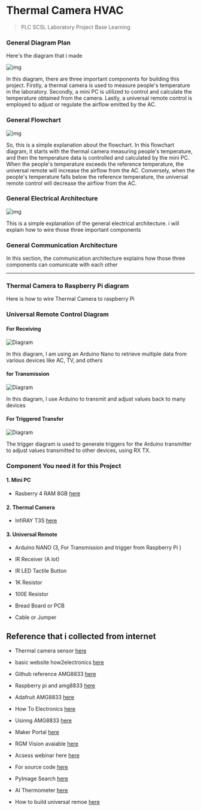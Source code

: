 # Thermal Camera HVAC

> PLC SCSL Laboratory Project Base Learning

### General Diagram Plan

Here's the diagram that i made

![img](doc/img/diagram_plan.png)

In this diagram, there are three important components for building this project. Firstly, a thermal camera is used to measure people's temperature in the laboratory. Secondly, a mini PC is utilized to control and calculate the temperature obtained from the camera. Lastly, a universal remote control is employed to adjust or regulate the airflow emitted by the AC.

### General Flowchart

![img](doc/img/flowchart.png)

So, this is a simple explanation about the flowchart. In this flowchart diagram, it starts with the thermal camera measuring people's temperature, and then the temperature data is controlled and calculated by the mini PC. When the people's temperature exceeds the reference temperature, the universal remote will increase the airflow from the AC. Conversely, when the people's temperature falls below the reference temperature, the universal remote control will decrease the airflow from the AC.

### General Electrical Architecture

![img](doc/img/electrical_architecture.png)

This is a simple explanation of the general electrical architecture. i will explain how to wire those three important components

### General Communication Architecture
In this section, the communication architecture explains how those three components can comunicate with each other

---

### Thermal Camera to Raspberry Pi diagram


Here is how to wire Thermal Camera to raspberry Pi
### Universal Remote Control Diagram
#### For Receiving
![Diagram](doc/img/ur_receiver.png)

In this diagram, I am using an Arduino Nano to retrieve multiple data from various devices like AC, TV, and others

#### for Transmission
![Diagram](doc/img/ur_transmitter.png)

In this diagram, I use Arduino to transmit and adjust values back to many devices

#### For Triggered Transfer
![Diagram](doc/img/ur_trigger.png)

The trigger diagram is used to generate triggers for the Arduino transmitter to adjust values transmitted to other devices, using RX TX.

### Component You need it for this Project

#### 1. Mini PC
- Rasberry 4 RAM 8GB [here](https://shp.ee/sb0f2v0)

#### 2. Thermal Camera
- InfiRAY T3S [here](https://tokopedia.link/vz7A5uvbfIb)

#### 3. Universal Remote
- Arduino NANO (3, For Transmission and trigger from Raspberry Pi )

- IR Receiver (A lot)

- IR LED Tactile Button

- 1K Resistor

- 100E Resistor

- Bread Board or PCB

- Cable or Jumper

## Reference that i collected from internet

- Thermal camera sensor [here](https://learn.adafruit.com/adafruit-amg8833-8x8-thermal-camera-sensor)

- basic website how2electronics [here](https://how2electronics.com/diy-thermal-camera-with-raspberry-pi-amg8833-sensor/)

- Github reference AMG8833 [here](https://github.com/adafruit/Adafruit_AMG88xx_python)

- Raspberry pi and amg8833 [here](https://how2electronics.com/diy-thermal-camera-with-raspberry-pi-amg8833-sensor/)

- Adafruit AMG8833 [here](https://github.com/adafruit/Adafruit_AMG88xx_python)

- How To Electronics [here](https://www.youtube.com/watch?v=piVV-5RuX2o)

- Usinng AMG8833 [here](https://github.com/makerportal/AMG8833_IR_cam)

- Maker Portal [here](https://github.com/makerportal)

- RGM Vision avaiable [here](https://www.rgmvision.com/infrared-computer-vision/)

- Acsess webinar here [here](https://www.youtube.com/watch?v=0o2d46kyR1Q)

- For source code [here](https://pyimagesearch.com/2022/10/10/introduction-to-infrared-vision-near-vs-mid-far-infrared-images/)

- PyImage Search [here](https://pyimagesearch.com/2022/10/24/thermal-vision-fever-detector-with-python-and-opencv-starter-project/)

- AI Thermometer [here](https://github.com/tomasz-lewicki/ai-thermometer)

- How to build universal remoe [here](https://www.youtube.com/watch?v=m7z4CU5mw9E)